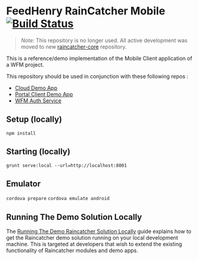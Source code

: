# FeedHenry RainCatcher Mobile [![Build Status](https://travis-ci.org/feedhenry-raincatcher/raincatcher-demo-mobile.png)](https://travis-ci.org/feedhenry-raincatcher/raincatcher-demo-mobile)

> *Note:* This repository is no longer used. All active development was moved to new [raincatcher-core](https://github.com/feedhenry-raincatcher/raincatcher-core) repository.

This is a reference/demo implementation of the Mobile Client application of a WFM project.

This repository should be used in conjunction with these following repos :

- [Cloud Demo App](https://github.com/feedhenry-raincatcher/raincatcher-demo-cloud)
- [Portal Client Demo App](https://github.com/feedhenry-raincatcher/raincatcher-demo-portal)
- [WFM Auth Service](https://github.com/feedhenry-raincatcher/raincatcher-demo-auth)

## Setup (locally)

`npm install`

## Starting (locally)

`grunt serve:local --url=http://localhost:8001`

## Emulator

`cordova prepare`
`cordova emulate android`

## Running The Demo Solution Locally

The [Running The Demo Raincatcher Solution Locally](https://github.com/feedhenry-raincatcher/raincatcher-documentation/blob/master/running-locally.adoc) guide explains how to get the Raincatcher demo solution running on your local development machine. This is targeted at developers that wish to extend the existing functionality of Raincatcher modules and demo apps.
